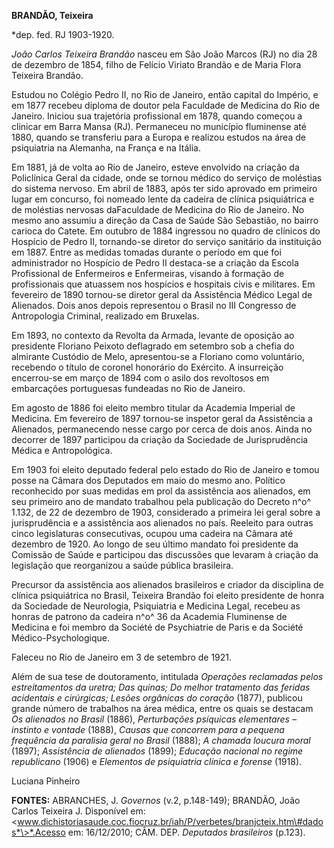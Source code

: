 **BRANDÃO, Teixeira**

\*dep. fed. RJ 1903-1920.

*João Carlos Teixeira Brandão* nasceu em São João Marcos (RJ) no dia 28
de dezembro de 1854, filho de Felício Viriato Brandão e de Maria Flora
Teixeira Brandão.

Estudou no Colégio Pedro II, no Rio de Janeiro, então capital do
Império, e em 1877 recebeu diploma de doutor pela Faculdade de Medicina
do Rio de Janeiro. Iniciou sua trajetória profissional em 1878, quando
começou a clinicar em Barra Mansa (RJ). Permaneceu no município
fluminense até 1880, quando se transferiu para a Europa e realizou
estudos na área de psiquiatria na Alemanha, na França e na Itália.

Em 1881, já de volta ao Rio de Janeiro, esteve envolvido na criação da
Policlínica Geral da cidade, onde se tornou médico do serviço de
moléstias do sistema nervoso. Em abril de 1883, após ter sido aprovado
em primeiro lugar em concurso, foi nomeado lente da cadeira de clínica
psiquiátrica e de moléstias nervosas daFaculdade de Medicina do Rio de
Janeiro. No mesmo ano assumiu a direção da Casa de Saúde São Sebastião,
no bairro carioca do Catete. Em outubro de 1884 ingressou no quadro de
clínicos do Hospício de Pedro II, tornando-se diretor do serviço
sanitário da instituição em 1887. Entre as medidas tomadas durante o
período em que foi administrador no Hospício de Pedro II destaca-se a
criação da Escola Profissional de Enfermeiros e Enfermeiras, visando à
formação de profissionais que atuassem nos hospícios e hospitais civis e
militares. Em fevereiro de 1890 tornou-se diretor geral da Assistência
Médico Legal de Alienados. Dois anos depois representou o Brasil no III
Congresso de Antropologia Criminal, realizado em Bruxelas.

Em 1893, no contexto da Revolta da Armada, levante de oposição ao
presidente Floriano Peixoto deflagrado em setembro sob a chefia do
almirante Custódio de Melo, apresentou-se a Floriano como voluntário,
recebendo o título de coronel honorário do Exército. A insurreição
encerrou-se em março de 1894 com o asilo dos revoltosos em embarcações
portuguesas fundeadas no Rio de Janeiro.

Em agosto de 1886 foi eleito membro titular da Academia Imperial de
Medicina. Em fevereiro de 1897 tornou-se inspetor geral da Assistência a
Alienados, permanecendo nesse cargo por cerca de dois anos. Ainda no
decorrer de 1897 participou da criação da Sociedade de Jurisprudência
Médica e Antropológica.

Em 1903 foi eleito deputado federal pelo estado do Rio de Janeiro e
tomou posse na Câmara dos Deputados em maio do mesmo ano. Político
reconhecido por suas medidas em prol da assistência aos alienados, em
seu primeiro ano de mandato trabalhou pela publicação do Decreto n^o^
1.132, de 22 de dezembro de 1903, considerado a primeira lei geral sobre
a jurisprudência e a assistência aos alienados no país. Reeleito para
outras cinco legislaturas consecutivas, ocupou uma cadeira na Câmara até
dezembro de 1920. Ao longo de seu último mandato foi presidente da
Comissão de Saúde e participou das discussões que levaram à criação da
legislação que reorganizou a saúde pública brasileira.

Precursor da assistência aos alienados brasileiros e criador da
disciplina de clínica psiquiátrica no Brasil, Teixeira Brandão foi
eleito presidente de honra da Sociedade de Neurologia, Psiquiatria e
Medicina Legal, recebeu as honras de patrono da cadeira n^o^ 36 da
Academia Fluminense de Medicina e foi membro da Société de Psychiatrie
de Paris e da Société Médico-Psychologique.

Faleceu no Rio de Janeiro em 3 de setembro de 1921.

Além de sua tese de doutoramento, intitulada *Operações reclamadas pelos
estreitamentos da uretra; Das quinas; Do melhor tratamento das feridas
acidentais e cirúrgicas; Lesões orgânicas do coração* (1877), publicou
grande número de trabalhos na área médica, entre os quais se destacam
*Os alienados no Brasil* (1886), *Perturbações psíquicas elementares –
instinto e vontade* (1888), *Causas que concorrem para a pequena
frequência da paralisia geral no Brasil* (1888); *A chamada loucura
moral* (1897); *Assistência de alienados* (1899); *Educação nacional no
regime republicano* (1906) e *Elementos de psiquiatria clínica e
forense* (1918).

Luciana Pinheiro

**FONTES:** ABRANCHES, J. *Governos* (v.2, p.148-149); BRANDÃO, João
Carlos Teixeira J. Disponível em:
\<www.dichistoriasaude.coc.fiocruz.br/iah/P/verbetes/branjcteix.htm\#dados*\>*.Acesso
em: 16/12/2010; CÂM. DEP. *Deputados brasileiros* (p.123).
